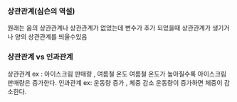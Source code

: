 ### 상관관계(심슨의 역설)
원래는 음의 상관관계나 상관관계가 없었는데 변수가 추가 되었을때 상관관계가 생기거나 양의 상관관계를 띄울수있음
### 상관관계 vs 인과관계
상관관계 ex : 아이스크림 판매량 , 여름철 온도 
여름철 온도가 높아질수록 아이스크림 판매량은 증가한다. 
인과관계 ex: 운동량 증가 , 체중 감소
운동량이 증가하면 체중이 감소한다.